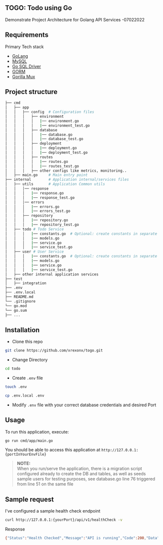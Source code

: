 ## TOGO: Todo using Go
Demonstrate Project Architecture for Golang API Services -07022022

## Requirements
Primary Tech stack
* [GoLang](https://go.dev/)
* [MySQL](https://www.mysql.com/)
* [Go SQL Driver](https://github.com/go-sql-driver/mysql)
* [GORM](https://gorm.io/index.html)
* [Gorilla Mux](https://github.com/gorilla/mux)

## Project structure
```bash
├── cmd
│   ├── app
│   │   ├── config  # Configuration files
│   │   │   ├── environment
│   │   │   │   |── environment.go
│   │   │   │   |── environment_test.go
│   │   │   ├── database
│   │   │   │   |── database.go
│   │   │   │   |── database_test.go
│   │   │   ├── deployment
│   │   │   │   |── deployment.go
│   │   │   │   |── deployment_test.go
│   │   │   ├── routes
│   │   │   │   |── routes.go
│   │   │   │   |── routes_test.go
│   │   │   ├── other configs like metrics, monitoring..
│   ├── main.go     # Main entry point
├── internal        # Application internal/services files
│   ├── utils       # Application Common utils
│   │   │── response
│   │   │   |── response.go
│   │   │   |── response_test.go
│   │   │── errors
│   │   │   |── errors.go
│   │   │   |── errors_test.go
│   │   ├── repository
│   │   │   |── repository.go
│   │   │   |── repository_test.go
│   ├── todo # Todo Service
│   │   │   |── constants.go  # Optional: create constants in separate file if there's too many
│   │   │   |── models.go
│   │   │   |── service.go
│   │   │   |── service_test.go
│   ├── user # User Service
│   │   │   |── constants.go  # Optional: create constants in separate file if there's too many
│   │   │   |── models.go
│   │   │   |── service.go
│   │   │   |── service_test.go
│   ├── other internal application services
├── test
│   ├── integration
├── .env
├── .env.local
├── README.md
└── .gitignore
└── go.mod
└── go.sum
├── ...
```

## Installation

* Clone this repo

```bash
git clone https://github.com/xrexonx/togo.git
```

* Change Directory

```bash
cd todo
```

* Create `.env` file

```bash
touch .env
```

```bash
cp .env.local .env
```

* Modify `.env` file with your correct database credentials and desired Port

## Usage

To run this application, execute:

```bash
go run cmd/app/main.go
```

You should be able to access this application at `http://127.0.0.1:{portInYourEnvFile}`

>**NOTE:**<br>
>When you run/serve the application, there is a migration script configured already to create the DB and tables,
>as well as seeds sample users for testing purposes, see database.go line 76 triggered from line 51 on the same file

## Sample request
I've configured a sample health check endpoint
```bash
curl http://127.0.0.1:{yourPort}/api/v1/healthCheck -v
```
Response
```bash
{"Status":"Health Checked","Message":"API is running","Code":200,"Data":null}
```